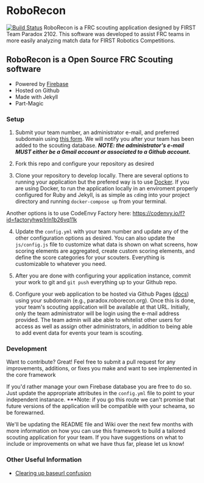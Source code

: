 # RoboRecon
[![Build Status](https://travis-ci.org/Paradox2102/roborecon-app.svg?branch=master)](https://travis-ci.org/Paradox2102/roborecon-app)
RoboRecon is a FRC scouting application designed by FIRST Team Paradox 2102. This software was developed to assist FRC teams in more easily analyzing match data for FIRST Robotics Competitions. 

## RoboRecon is a Open Source FRC Scouting software
  - Powered by [Firebase](https://firebase.google.com/)
  - Hosted on Github
  - Made with Jekyll
  - Part-Magic

### Setup

1. Submit your team number, an administrator e-mail, and preferred subdomain using [this form](http://s.team2102.com/roborecon).  We will notify you after your team has been added to the scouting database. ***NOTE: the administrator's e-mail MUST either be a Gmail account or associated to a Github account.***

2. Fork this repo and configure your repository as desired

3. Clone your repository to develop locally.  There are several options to running your application but the prefered way is to use [Docker](https://www.docker.com/).  If you are using Docker, to run the application locally in an enviroment properly configured for Ruby and Jekyll, is as simple as `cd`ing into your project directory and running `docker-compose up` from your terminal.

Another options is to use CodeEnvy Factory here: https://codenvy.io/f?id=factoryhwp1rln1b26vq11k

4. Update the `config.yml` with your team number and update any of the other configuration options as desired.  You can also update the `js/config.js` file to customize what data is shown on what screens, how scoring elements are aggregated, create custom scoring elements, and define the score categories for your scouters.  Everything is customizable to whatever you need.

5. After you are done with configuring your application instance, commit your work to git and `git push` everything up to your Github repo.

6. Configure your web application to be hosted via Github Pages ([docs](https://pages.github.com/)) using your subdomain (e.g., paradox.roborecon.org).  Once this is done, your team's scouting application will be available at that URL. Initially, only the team administrator will be login using the e-mail address provided.  The team admin will abe able to whitelist other users for access as well as assign other administrators, in addition to being able to add event data for events your team is scouting.


### Development

Want to contribute? Great! Feel free to submit a pull request for any improvements, additions, or fixes you make and want to see implemented in the core framework

If you'd rather manage your own Firebase database you are free to do so.  Just update the appropriate attributes in the `config.yml` file to point to your independent instanace.  ***Note: if you go this route we can't promise that future versions of the application will be compatible with your scheama, so be forewarned.

We'll be updating the README file and Wiki over the next few months with more information on how you can use this framework to build a tailored scouting application for your team.  If you have suggestions on what to include or improvements on what we have thus far, please let us know!


### Other Useful Information

* [Clearing up baseurl confusion](https://byparker.com/blog/2014/clearing-up-confusion-around-baseurl/)

